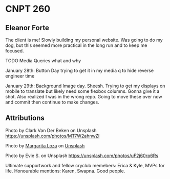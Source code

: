 # CNPT 260
## Eleanor Forte 

The client is me! Slowly building my personal website. Was going to do my dog, but this seemed more practical in the long run and to keep me focused. 


TODO 
Media Queries what and why 



January 28th: Button Day 
  trying to get it in my media q to hide 
  reverse engineer time 
  

January 29th: 
Background Image day. Sheesh. 
Trying to get my displays on mobile to translate but likely need some flexbox columns. Gonna give it a shot. 
Also realized I was in the wrong repo. Going to move these over now and commit then continue to make changes. 


## Attributions
Photo by Clark Van Der Beken on Unsplash
https://unsplash.com/photos/MT7W2ahnwZI

<span>Photo by <a href="https://unsplash.com/@margaritaloza?utm_source=unsplash&amp;utm_medium=referral&amp;utm_content=creditCopyText">Margarita Loza</a> on <a href="https://unsplash.com/t/textures-patterns?utm_source=unsplash&amp;utm_medium=referral&amp;utm_content=creditCopyText">Unsplash</a></span>

Photo by Evie S. on Unsplash
https://unsplash.com/photos/uF2j60rp6Rs

Ultimate supportwork and fellow cryclub memebers: 
Erica & Kyle,  MVPs for life. Honourable mentions: Karen, Swapna. Good people. 

